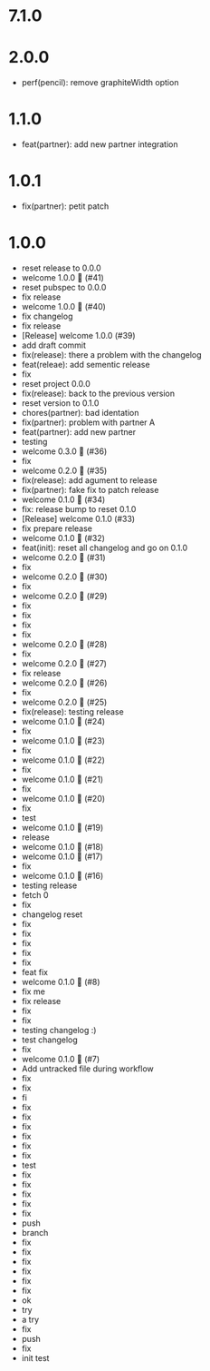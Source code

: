 # 7.1.0
# 
# 2.0.0
- perf(pencil): remove graphiteWidth option
# 1.1.0
- feat(partner): add new partner integration
# 1.0.1
- fix(partner): petit patch
# 1.0.0
- reset release to 0.0.0
- welcome 1.0.0 :bookmark: (#41)
- reset pubspec to 0.0.0
- fix release
- welcome 1.0.0 :bookmark: (#40)
- fix changelog
- fix release
- [Release] welcome 1.0.0 (#39)
- add draft commit
- fix(release): there a problem with the changelog
- feat(releae): add sementic release
- fix
- reset project 0.0.0
- fix(release): back to the previous version
- reset version to 0.1.0
- chores(partner): bad identation
- fix(partner): problem with partner A
- feat(partner): add new partner
- testing
- welcome 0.3.0 :bookmark: (#36)
- fix
- welcome 0.2.0 :bookmark: (#35)
- fix(release): add agument to release
- fix(partner): fake fix to patch release
- welcome 0.1.0 :bookmark: (#34)
- fix: release bump to reset 0.1.0
- [Release] welcome 0.1.0 (#33)
- fix prepare release
- welcome 0.1.0 :bookmark: (#32)
- feat(init): reset all changelog and go on 0.1.0
- welcome 0.2.0 :bookmark: (#31)
- fix
- welcome 0.2.0 :bookmark: (#30)
- fix
- welcome 0.2.0 :bookmark: (#29)
- fix
- fix
- fix
- fix
- welcome 0.2.0 :bookmark: (#28)
- fix
- welcome 0.2.0 :bookmark: (#27)
- fix release
- welcome 0.2.0 :bookmark: (#26)
- fix
- welcome 0.2.0 :bookmark: (#25)
- fix(release): testing release
- welcome 0.1.0 :bookmark: (#24)
- fix
- welcome 0.1.0 :bookmark: (#23)
- fix
- welcome 0.1.0 :bookmark: (#22)
- fix
- welcome 0.1.0 :bookmark: (#21)
- fix
- welcome 0.1.0 :bookmark: (#20)
- fix
- test
- welcome 0.1.0 :bookmark: (#19)
- release
- welcome 0.1.0 :bookmark: (#18)
- welcome 0.1.0 :bookmark: (#17)
- fix
- welcome 0.1.0 :bookmark: (#16)
- testing release
- fetch 0
- fix
- changelog reset
- fix
- fix
- fix
- fix
- fix
- feat fix
- welcome 0.1.0 :bookmark: (#8)
- fix me
- fix release
- fix
- fix
- testing changelog :)
- test changelog
- fix
- welcome 0.1.0 :bookmark: (#7)
- Add untracked file during workflow
- fix
- fix
- fi
- fix
- fix
- fix
- fix
- fix
- fix
- test
- fix
- fix
- fix
- fix
- fix
- push
- branch
- fix
- fix
- fix
- fix
- fix
- fix
- ok
- try
- a try
- fix
- push
- fix
- init test

